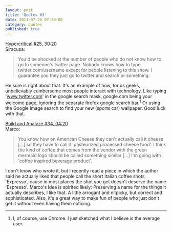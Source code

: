 ```yaml
---
layout: post
title: 'Quotes #3'
date: 2011-07-25 07:30:00
category: quotes
published: true
---
```

[Hypercritical #25, 30:20](http://5by5.tv/hypercritical/25)  
Siracusa:
> You'd be shocked at the number of people who do not know how to go to someone's twitter page. Nobody knows how to type twitter.com/username except for people listening to this show. I guarantee you they just go to twitter and search or something.

He sure is right about that. It's an example of how, for us geeks, unbelievably cumbersome most people interact with technology. Like typing 'www.twitter.com' in the google search mask, google.com being your welcome page, ignoring the separate firefox google search bar.<sup>1</sup> Or using the Google Image search to find your new (sports car) wallpaper. Good luck with that.

[Build and Analyze #34, 04:20](http://5by5.tv/buildanalyze/34)  
Marco:
> You know how on American Cheese they can't actually call it cheese [...] so they have to call it 'pasteurized processed cheese food'. I think the kind of coffee that comes from the vendor with the green mermaid logo should be called something similar [...] I'm going with 'coffee inspired beverage product'.

I don't know who wrote it, but I recently read a piece in which the author said he actually liked that people call the short Italian coffee shots 'Expresso', cause in most places the shot you get doesn't deserve the name 'Espresso'. Marco's idea is spirited likely: Preserving a name for the things it actually describes, I like that. A little arrogant and nitpicky, but correct and sophisticated. Also, it's a great way to make fun of people who just don't get it without even having them noticing.

---
1. I, of course, use Chrome. I just sketched what I believe is the average user.
